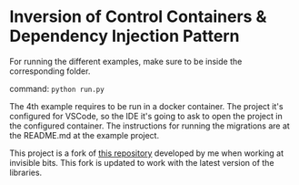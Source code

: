 


# Inversion of Control Containers & Dependency Injection Pattern

For running the different examples, make sure to be inside the corresponding folder.

command: `python run.py`


The 4th example requires to be run in a docker container. The project it's configured for VSCode, so the IDE it's going to ask to open the project in the configured container. The instructions for running the migrations are at the README.md at the example project. 

This project is a fork of [this repository](https://gitlab.com/invisible_bits_public/python-dependency-injection) developed by me when working at invisible bits. This fork is updated to work with the latest version of the libraries.